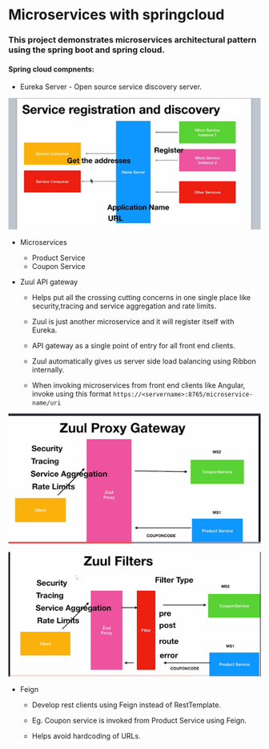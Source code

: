 # Microservices with springcloud

### This project demonstrates microservices architectural pattern using the spring boot and spring cloud.

#### Spring cloud compnents:

* Eureka Server - Open source service discovery server.

![Alt desc](https://github.com/nj11/springcloud/blob/master/screenshots/nameserver.png)


* Microservices
  * Product Service
  * Coupon Service
  
* Zuul API gateway
    * Helps put all the crossing cutting concerns in one single place like security,tracing and service aggregation and rate limits.
   
    * Zuul is just another microservice and it will register itself with Eureka.
   
    * API gateway as a single point of entry for all front end clients.
    
    * Zuul automatically gives us server side load balancing using Ribbon internally.
    
    * When invoking microservices from front end clients like Angular, invoke using this format 
      ```https://<servername>:8765/microservice-name/uri```

![Alt desc](https://github.com/nj11/springcloud/blob/master/screenshots/zuul.png)

![Alt desc](https://github.com/nj11/springcloud/blob/master/screenshots/zuulfilters.png)

* Feign
   
   * Develop rest clients using Feign instead of RestTemplate.
   
   * Eg. Coupon service is invoked from Product Service using Feign.
   
   * Helps avoid hardcoding of URLs.







